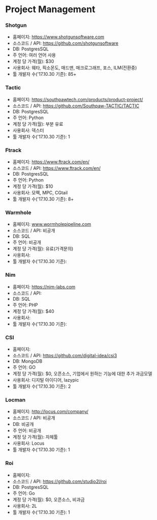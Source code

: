 # Project Management

### Shotgun
- 홈페이지: https://www.shotgunsoftware.com
- 소스코드 / API: https://github.com/shotgunsoftware
- DB: PostgresSQL
- 주 언어: 여러 언어 사용
- 계정 당 가격(월): $30
- 사용회사: 웨타, 픽소몬도, 매드맨, 매크로그래프, 포스, ILM(전환중)
- 툴 개발자 수('17.10.30 기준): 85+

### Tactic
- 홈페이지: https://southpawtech.com/products/product-project/
- 소스코드 / API: https://github.com/Southpaw-TACTIC/TACTIC
- DB: PostgresSQL
- 주 언어: Python
- 계정 당 가격(월): 부분 유료
- 사용회사: 덱스터
- 툴 개발자 수('17.10.30 기준): 1

### Ftrack
- 홈페이지: https://www.ftrack.com/en/
- 소스코드 / API: https://www.ftrack.com/en/
- DB: PostgresSQL
- 주 언어: Python
- 계정 당 가격(월): $10
- 사용회사: 모팩, MPC, CGtail
- 툴 개발자 수('17.10.30 기준): 8+

### Warmhole
- 홈페이지: www.wormholepipeline.com
- 소스코드 / API: 비공개
- DB: SQL
- 주 언어: 비공개
- 계정 당 가격(월): 유료(가격문의)
- 사용회사: 
- 툴 개발자 수('17.10.30 기준):

### Nim
- 홈페이지: https://nim-labs.com
- 소스코드 / API:
- DB: SQL
- 주 언어: PHP
- 계정 당 가격(월): $40
- 사용회사: 
- 툴 개발자 수('17.10.30 기준):

### CSI
- 홈페이지: 
- 소스코드 / API: https://github.com/digital-idea/csi3
- DB: MongoDB
- 주 언어: GO
- 계정 당 가격(월): $0, 오픈소스, 기업에서 원하는 기능에 대한 추가 과금모델
- 사용회사: 디지털 아이디어, lazypic
- 툴 개발자 수('17.10.30 기준): 2

### Locman
- 홈페이지: http://locus.com/company/
- 소스코드 / API: 비공개
- DB: 비공개
- 주 언어: 비공개
- 계정 당 가격(월): 자체툴
- 사용회사: Locus
- 툴 개발자 수('17.10.30 기준): 1

### Roi
- 홈페이지:
- 소스코드 / API: https://github.com/studio2l/roi
- DB: PostgresSQL
- 주 언어: Go
- 계정 당 가격(월): $0, 오픈소스, 비과금
- 사용회사: 2L
- 툴 개발자 수('17.10.30 기준): 1
